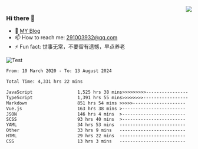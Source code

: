 <img align='right' src='https://github-readme-stats.vercel.app/api?username=niaogege&show_icons=true&theme=radical'/>

### Hi there 👋

- 🌱 [MY Blog](https://bythewayer.com/)
- 📫 How to reach me: 291003932@qq.com
- ⚡ Fun fact:  世事无常，不要留有遗憾，早点养老

![Test](https://github-readme-stats.vercel.app/api/top-langs/?username=niaogege&layout=compact)

<!--START_SECTION:waka-->

```txt
From: 10 March 2020 - To: 13 August 2024

Total Time: 4,331 hrs 22 mins

JavaScript                 1,525 hrs 38 mins>>>>>>>>>----------------   35.22 %
TypeScript                 1,391 hrs 55 mins>>>>>>>>-----------------   32.14 %
Markdown                   851 hrs 54 mins >>>>>--------------------   19.67 %
Vue.js                     163 hrs 38 mins >------------------------   03.78 %
JSON                       146 hrs 4 mins  >------------------------   03.37 %
SCSS                       93 hrs 40 mins  >------------------------   02.16 %
YAML                       34 hrs 53 mins  -------------------------   00.81 %
Other                      33 hrs 9 mins   -------------------------   00.77 %
HTML                       29 hrs 22 mins  -------------------------   00.68 %
CSS                        13 hrs 3 mins   -------------------------   00.30 %
```

<!--END_SECTION:waka-->
